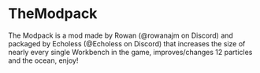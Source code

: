 # TheModpack
The Modpack is a mod made by Rowan (@rowanajm on Discord) and packaged by Echoless (@Echoless on Discord) that increases the size of nearly every single Workbench in the game, improves/changes 12 particles and the ocean, enjoy!
